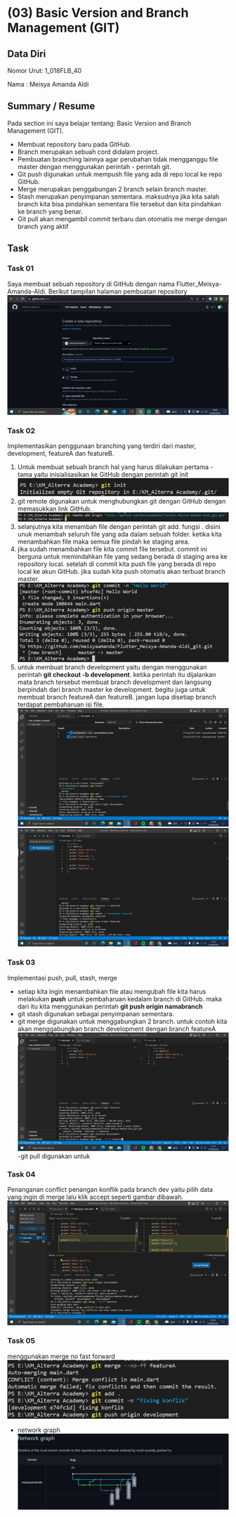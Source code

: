 # (03) Basic Version and Branch Management (GIT)

## Data Diri
Nomor Urut: 1_018FLB_40

Nama : Meisya Amanda Aldi

## Summary / Resume
Pada section ini saya belajar tentang: Basic Version and Branch Management (GIT). 
- Membuat repository baru pada GitHub.
- Branch merupakan sebuah cord didalam project. 
- Pembuatan branching lainnya agar perubahan tidak mengganggu file master dengan menggunakan perintah - perintah git.
- Git push digunakan untuk mempush file yang ada di repo local ke repo GitHub.
- Merge merupakan penggabungan 2 branch selain branch master.
- Stash merupakan penyimpanan sementara. maksudnya jika kita salah branch kita bisa pindahkan sementara file tersebut dan kita pindahkan ke branch yang benar.
- Git pull akan mengambil commit terbaru dan otomatis me merge dengan branch yang aktif

## Task

### Task 01
Saya membuat sebuah repository di GitHub dengan nama Flutter_Meisya-Amanda-Aldi.
Berikut tampilan halaman pembuatan repository 
![repository](screenshots/Repository-Meisya%20Amanda%20Aldi.jpeg)

### Task 02
Implementasikan penggunaan branching yang terdiri dari master, development, featureA dan featureB.
1. Untuk membuat sebuah branch hal yang harus dilakukan pertama - tama yaitu inisialisasikan ke GitHub dengan perintah git init
![gitinit](screenshots/git%20init.png)
2. git remote digunakan untuk menghubungkan git dengan GitHub dengan memasukkan link GitHub.
![remote](screenshots/git%20remote.png)
3. selanjutnya kita menambah file dengan perintah git add. fungsi . disini unuk menambah seluruh file yang ada dalam sebuah folder. ketika kita menambahkan file maka semua file pindah ke staging area.
4. jika sudah menambahkan file kita commit file tersebut. commit ini berguna untuk memindahkan file yang sedang berada di staging area ke repository local. setelah di commit kita push file yang berada di repo local ke akun GitHub. jika sudah kita push otomatis akan terbuat branch master.
![gitpush](screenshots/git%20push.png)
5. untuk membuat branch development yaitu dengan menggunakan perintah **git checkout -b development**. ketika perintah itu dijalankan mata branch tersebut membuat branch development dan langsung berpindah dari branch master ke development. begitu juga untuk membuat branch featureA dan featureB.
jangan lupa disetiap branch terdapat pembaharuan isi file.
![development](screenshots/git%20branch%20dev.png)
![featureB](screenshots/featureB.png)

### Task 03
Implementasi push, pull, stash, merge
- setiap kita ingin menambahkan file atau mengubah file kita harus melakukan **push** untuk pembaharuan kedalam branch di GitHub. maka dari itu kita menggunakan perintah **git push origin namabranch** 
- git stash digunakan sebagai penyimpanan sementara.
- git merge digunakan untuk menggabungkan 2 branch. untuk contoh kita akan menggabungkan branch development dengan branch featureA
![merge](screenshots/merge.png)
-git pull digunakan untuk 

### Task 04
Penanganan conflict 
penangan konflik pada branch dev yaitu pilih data yang ingin di merge lalu klik accept seperti gambar dibawah. 
![conflict](screenshots/konflik1.png)

### Task 05
menggunakan merge no fast forward 
![mergenoff](screenshots/merge%20no%20ff.png)

- network graph
![network](screenshots/network%20graph.png)